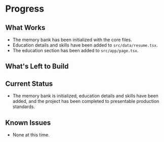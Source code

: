 # Progress

## What Works

- The memory bank has been initialized with the core files.
- Education details and skills have been added to `src/data/resume.tsx`.
- The education section has been added to `src/app/page.tsx`.

## What's Left to Build

## Current Status

- The memory bank is initialized, education details and skills have been added, and the project has been completed to presentable production standards.

## Known Issues

- None at this time.

